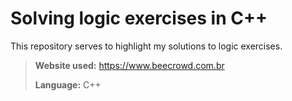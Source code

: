 # Solving logic exercises in C++

This repository serves to highlight my solutions to logic exercises.

> **Website used:** https://www.beecrowd.com.br
> 
> **Language:** C++
